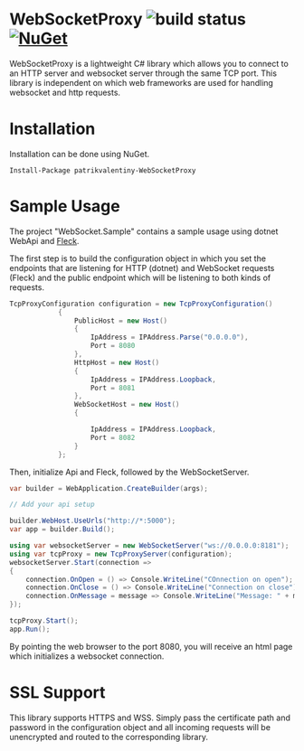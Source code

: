 WebSocketProxy ![build status](https://travis-ci.org/lifeemotions/websocketproxy.svg?branch=master) [![NuGet](https://img.shields.io/nuget/v/WebSocketProxy.svg?maxAge=2592000)]()
=======

WebSocketProxy is a lightweight C# library which allows you to connect to an HTTP server and websocket server through the same TCP port.
This library is independent on which web frameworks are used for handling websocket and http requests.

# Installation

Installation can be done using NuGet.

```
Install-Package patrikvalentiny-WebSocketProxy
```

# Sample Usage
The project "WebSocket.Sample" contains a sample usage using dotnet WebApi and [Fleck](https://github.com/statianzo/Fleck).

The first step is to build the configuration object in which you set the endpoints that are listening for HTTP (dotnet) and WebSocket requests (Fleck) and the public endpoint which will be listening to both kinds of requests. 
```csharp
TcpProxyConfiguration configuration = new TcpProxyConfiguration()
            {
                PublicHost = new Host()
                {
                    IpAddress = IPAddress.Parse("0.0.0.0"),
                    Port = 8080
                },
                HttpHost = new Host()
                {
                    IpAddress = IPAddress.Loopback,
                    Port = 8081
                },
                WebSocketHost = new Host()
                {

                    IpAddress = IPAddress.Loopback,
                    Port = 8082
                }
            };

```
Then, initialize Api and Fleck, followed by the WebSocketServer.

```csharp
var builder = WebApplication.CreateBuilder(args);

// Add your api setup

builder.WebHost.UseUrls("http://*:5000");
var app = builder.Build();

using var websocketServer = new WebSocketServer("ws://0.0.0.0:8181");
using var tcpProxy = new TcpProxyServer(configuration);
websocketServer.Start(connection =>
{
    connection.OnOpen = () => Console.WriteLine("COnnection on open");
    connection.OnClose = () => Console.WriteLine("Connection on close");
    connection.OnMessage = message => Console.WriteLine("Message: " + message);
});

tcpProxy.Start();
app.Run();
```
By pointing the web browser to the port 8080, you will receive an html page which initializes a websocket connection.

# SSL Support
This library supports HTTPS and WSS. Simply pass the certificate path and password in the configuration object and all incoming requests will be unencrypted and routed to the corresponding library.

